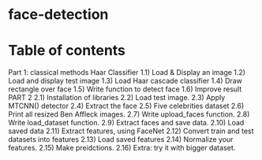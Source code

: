 # face-detection

# Table of contents
 Part 1: classical methods
 Haar Classifier
 1.1) Load & Display an image
 1.2) Load and display test image
 1.3) Load Haar cascade classifier
 1.4) Draw rectangle over face
 1.5) Write function to detect face
 1.6) Improve result
 PART 2
 2.1) Installation of libraries
 2.2) Load test image.
 2.3) Apply MTCNN() detector
 2.4) Extract the face
 2.5) Five celebrities dataset
 2.6) Print all resized Ben Affleck images.
 2.7) Write upload_faces function.
 2.8) Write load_dataset function.
 2.9) Extract faces and save data.
 2.10) Load saved data
 2.11) Extract features, using FaceNet
 2.12) Convert train and test datasets into features
 2.13) Load saved features
 2.14) Normalize your features.
 2.15) Make preidctions.
 2.16) Extra: try it with bigger dataset.
